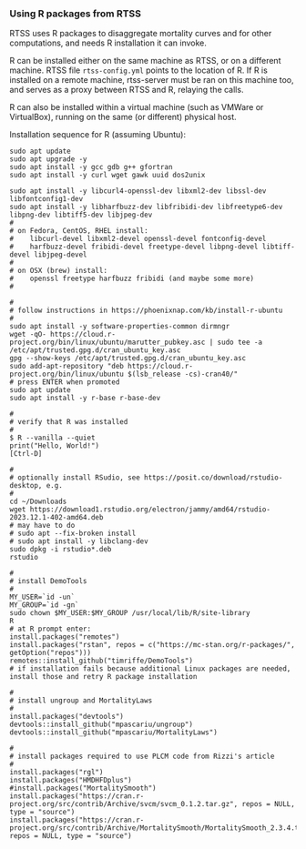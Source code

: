 ### Using R packages from RTSS

RTSS uses R packages to disaggregate mortality curves and for other computations, and needs R installation it can invoke.

R can be installed either on the same machine as RTSS, or on a different machine. RTSS file `rtss-config.yml` points to the location of R. If R is installed on a remote machine, rtss-server must be ran on this machine too, and serves as a proxy between RTSS and R, relaying the calls.

R can also be installed within a virtual machine (such as VMWare or VirtualBox), running on the same (or different) physical host.

Installation sequence for R (assuming Ubuntu):

```
sudo apt update
sudo apt upgrade -y
sudo apt install -y gcc gdb g++ gfortran
sudo apt install -y curl wget gawk uuid dos2unix

sudo apt install -y libcurl4-openssl-dev libxml2-dev libssl-dev libfontconfig1-dev 
sudo apt install -y libharfbuzz-dev libfribidi-dev libfreetype6-dev libpng-dev libtiff5-dev libjpeg-dev
#
# on Fedora, CentOS, RHEL install: 
#    libcurl-devel libxml2-devel openssl-devel fontconfig-devel 
#    harfbuzz-devel fribidi-devel freetype-devel libpng-devel libtiff-devel libjpeg-devel
#
# on OSX (brew) install: 
#    openssl freetype harfbuzz fribidi (and maybe some more)
#

#
# follow instructions in https://phoenixnap.com/kb/install-r-ubuntu
#
sudo apt install -y software-properties-common dirmngr
wget -qO- https://cloud.r-project.org/bin/linux/ubuntu/marutter_pubkey.asc | sudo tee -a /etc/apt/trusted.gpg.d/cran_ubuntu_key.asc
gpg --show-keys /etc/apt/trusted.gpg.d/cran_ubuntu_key.asc
sudo add-apt-repository "deb https://cloud.r-project.org/bin/linux/ubuntu $(lsb_release -cs)-cran40/"
# press ENTER when promoted
sudo apt update
sudo apt install -y r-base r-base-dev

#
# verify that R was installed
#
$ R --vanilla --quiet
print("Hello, World!")
[Ctrl-D]

#
# optionally install RSudio, see https://posit.co/download/rstudio-desktop, e.g.
#
cd ~/Downloads
wget https://download1.rstudio.org/electron/jammy/amd64/rstudio-2023.12.1-402-amd64.deb
# may have to do
# sudo apt --fix-broken install
# sudo apt install -y libclang-dev
sudo dpkg -i rstudio*.deb
rstudio

#
# install DemoTools
#
MY_USER=`id -un`
MY_GROUP=`id -gn`
sudo chown $MY_USER:$MY_GROUP /usr/local/lib/R/site-library
R
# at R prompt enter:
install.packages("remotes")
install.packages("rstan", repos = c("https://mc-stan.org/r-packages/", getOption("repos")))
remotes::install_github("timriffe/DemoTools")
# if installation fails because additional Linux packages are needed, install those and retry R package installation

#
# install ungroup and MortalityLaws
#
install.packages("devtools")
devtools::install_github("mpascariu/ungroup")
devtools::install_github("mpascariu/MortalityLaws")

#
# install packages required to use PLCM code from Rizzi's article
#
install.packages("rgl")
install.packages("HMDHFDplus")
#install.packages("MortalitySmooth")
install.packages("https://cran.r-project.org/src/contrib/Archive/svcm/svcm_0.1.2.tar.gz", repos = NULL, type = "source")
install.packages("https://cran.r-project.org/src/contrib/Archive/MortalitySmooth/MortalitySmooth_2.3.4.tar.gz", repos = NULL, type = "source")
```

